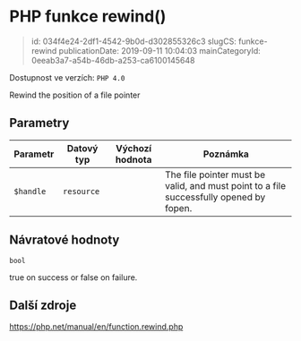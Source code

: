 PHP funkce rewind()
================================

> id: 034f4e24-2df1-4542-9b0d-d302855326c3
> slugCS: funkce-rewind
> publicationDate: 2019-09-11 10:04:03
> mainCategoryId: 0eeab3a7-a54b-46db-a253-ca6100145648

Dostupnost ve verzích: `PHP 4.0`

Rewind the position of a file pointer


Parametry
--------------

| Parametr | Datový typ | Výchozí hodnota | Poznámka |
|-----|-----|-----|-----|
| `$handle` | `resource` |  | The file pointer must be valid, and must point to a file successfully opened by fopen. |


Návratové hodnoty
----------------

`bool`

true on success or false on failure.

Další zdroje
------------

https://php.net/manual/en/function.rewind.php
